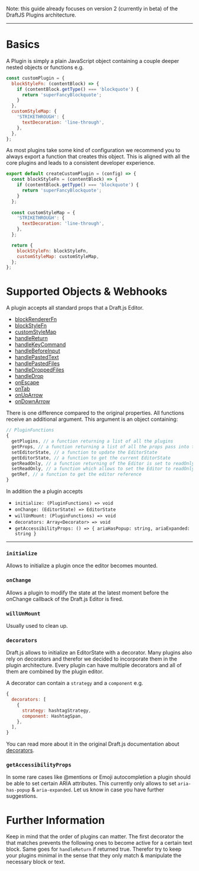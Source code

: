 Note: this guide already focuses on version 2 (currently in beta) of the DraftJS Plugins architecture.

-----

# Basics

A Plugin is simply a plain JavaScript object containing a couple deeper nested objects or functions e.g.

```js
const customPlugin = {
  blockStyleFn: (contentBlock) => {
    if (contentBlock.getType() === 'blockquote') {
      return 'superFancyBlockquote';
    }
  },
  customStyleMap: {
    'STRIKETHROUGH': {
      textDecoration: 'line-through',
    },
  },
};
```

As most plugins take some kind of configuration we recommend you to always export a function that creates this object. This is aligned with all the core plugins and leads to a consistent developer experience.

```js
export default createCustomPlugin = (config) => {
  const blockStyleFn = (contentBlock) => {
    if (contentBlock.getType() === 'blockquote') {
      return 'superFancyBlockquote';
    }
  };
  
  const customStyleMap = {
    'STRIKETHROUGH': {
      textDecoration: 'line-through',
    },
  };

  return {
    blockStyleFn: blockStyleFn,
    customStyleMap: customStyleMap,
  };
};
```

# Supported Objects & Webhooks

A plugin accepts all standard props that a Draft.js Editor.

- [blockRendererFn](https://facebook.github.io/draft-js/docs/api-reference-editor.html#blockrendererfn)
- [blockStyleFn](https://facebook.github.io/draft-js/docs/api-reference-editor.html#blockstylefn)
- [customStyleMap](https://facebook.github.io/draft-js/docs/api-reference-editor.html#customstylemap)
- [handleReturn](https://facebook.github.io/draft-js/docs/api-reference-editor.html#handlereturn)
- [handleKeyCommand](https://facebook.github.io/draft-js/docs/api-reference-editor.html#handlekeycommand)
- [handleBeforeInput](https://facebook.github.io/draft-js/docs/api-reference-editor.html#handlebeforeinput)
- [handlePastedText](https://facebook.github.io/draft-js/docs/api-reference-editor.html#handlepastedtext)
- [handlePastedFiles](https://facebook.github.io/draft-js/docs/api-reference-editor.html#handlepastedfiles)
- [handleDroppedFiles](https://facebook.github.io/draft-js/docs/api-reference-editor.html#handledroppedfiles)
- [handleDrop](https://facebook.github.io/draft-js/docs/api-reference-editor.html#handledrop)
- [onEscape](https://facebook.github.io/draft-js/docs/api-reference-editor.html#onescape)
- [onTab](https://facebook.github.io/draft-js/docs/api-reference-editor.html#ontab)
- [onUpArrow](https://facebook.github.io/draft-js/docs/api-reference-editor.html#onuparrow)
- [onDownArrow](https://facebook.github.io/draft-js/docs/api-reference-editor.html#ondownarrow)

There is one difference compared to the original properties.
All functions receive an additional argument. This argument is an object containing:

```js
// PluginFunctions
{
  getPlugins, // a function returning a list of all the plugins
  getProps, // a function returning a list of all the props pass into the Editor
  setEditorState, // a function to update the EditorState
  getEditorState, // a function to get the current EditorState
  getReadOnly, // a function returning of the Editor is set to readOnly
  setReadOnly, // a function which allows to set the Editor to readOnly
  getRef, // a function to get the editor reference
}
```

In addition the a plugin accepts 

- `initialize: (PluginFunctions) => void`
- `onChange: (EditorState) => EditorState`
- `willUnMount: (PluginFunctions) => void`
- `decorators: Array<Decorator> => void`
- `getAccessibilityProps: () => { ariaHasPopup: string, ariaExpanded: string }`

-----

### `initialize`

Allows to initialize a plugin once the editor becomes mounted.

### `onChange`

Allows a plugin to modify the state at the latest moment before the onChange callback of the Draft.js Editor is fired.

### `willUnMount`

Usually used to clean up.

### `decorators`

Draft.js allows to initialize an EditorState with a decorator. Many plugins also rely on decorators and therefor we decided
to incorporate them in the plugin architecture. Every plugin can have multiple decorators and all of them are combined by the
plugin editor.

A decorator can contain a `strategy` and a `component` e.g.

```js
{
  decorators: [
    {
      strategy: hashtagStrategy,
      component: HashtagSpan,
    },
  ],
}
```

You can read more about it in the original Draft.js documentation about [decorators](https://facebook.github.io/draft-js/docs/advanced-topics-decorators.html#compositedecorator).

### `getAccessibilityProps`

In some rare cases like @mentions or Emoji autocompletion a plugin should be able to set certain ARIA attributes.
This currently only allows to set `aria-has-popup` & `aria-expanded`. Let us know in case you have further suggestions.

# Further Information

Keep in mind that the order of plugins can matter. The first decorator the that matches prevents the following ones to become active
for a certain text block. Same goes for `handleReturn` if returned true. Therefor try to keep your plugins minimal in the sense that
they only match & manipulate the necessary block or text.
